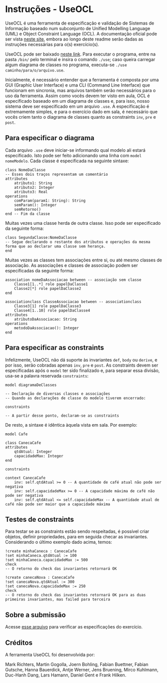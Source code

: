 # Instruções - UseOCL

UseOCL é uma ferramenta de especificação e validação de Sistemas de Informação baseado num subconjunto de Unified Modelling Language (UML) e Object Constraint Language (OCL). A documentação oficial pode ser vista [neste site](https://scribestools.readthedocs.io/en/latest/useocl/), embora ao longo deste readme serão dadas as instruções necessárias para o(s) exercício(s).

UseOCL pode ser baixado [neste link](https://sourceforge.net/projects/useocl/files/USE/4.2.0/use-4.2.0.zip/download). Para executar o programa, entre na pasta `/bin/` pelo terminal e insira o comando `./use`; caso queira carregar algum diagrama de classes no programa, executa-se `./use caminho/para/o/arquivo.use`.

Inicialmente, é necessário entender que a ferramenta é composta por uma GUI (Graphic User Interface) e uma CLI (Command Line Interface) que funcionam em sincronia, mas arquivos também serão necessários para o uso da ferramenta. Assim como vocês devem ter visto em aula, OCL é especificado baseado em um diagrama de classes e, para isso, nosso sistema deve ser especificado em um arquivo `.use`. A especificação é extremamente simples, e para o exercício dado em sala, é necessário que vocês criem tanto o diagrama de classes quanto as constraints `inv`, `pre` e `post`. 

## Para especificar o diagrama

Cada arquivo `.use` deve iniciar-se informando qual modelo ali estará especificado. Isto pode ser feito adicionando uma linha com `model nomeModelo`. Cada classe é especificada na seguinte sintaxe:

```use
class NomeDaClasse
-- Esses dois traços representam um comentário
attributes
    atributo1: String
    atributo2: Integer
    atributo3: Real
operations
    comParam(param1: String): String
    semParam(): Integer
    semRetorno()
end -- Fim da classe
```

Muitas vezes uma classe herda de outra classe. Isso pode ser especificado da seguinte forma:

```use
class SegundaClasse:NomeDaClasse
-- Segue declarando o restante dos atributos e operações da mesma forma que ao declarar uma classe sem herança.
end
```

Muitas vezes as classes tem associações entre si, ou até mesmo classes de associação. As associações e classes de associação podem ser especificadas da seguinte forma:

```use
association nomeDaAssociacao between -- associação sem classe
    Classe1[1..*] role papelDaClasse1
    Classe2[*] role papelDaClasse2
end

associationclass ClasseAssociacao between -- associationclass
    Classe3[1] role papelDaClasse3
    Classe4[1..10] role papelDaClasse4
attributes
    atributoDaAssociacao: String
operations
    metodoDaAssociacao(): Integer
end
```

## Para especificar as constraints

Infelizmente, UseOCL não dá suporte às invariantes `def`, `body` ou `derive`, e por isso, serão cobradas apenas `inv`, `pre` e `post`. As constraints devem ser especificadas após o `model` ter sido finalizado e, para separar essa divisão, usa-se a palavra reservada `constraints`:

```use
model diagramaDeClasses

-- Declaração de diversas classes e associações
-- Quando as declarações de classe do modelo tiverem encerrado:

constraints

-- A partir desse ponto, declaram-se as constraints
```

De resto, a sintaxe é idêntica àquela vista em sala. Por exemplo:

```use
model Cafe

class CanecaCafe
attributes
    qtdAtual: Integer
    capacidadeMax: Integer
end

constraints

context CanecaCafe
    inv: self.qtdAtual >= 0 -- A quantidade de café atual não pode ser negativa
    inv: self.capacidadeMax >= 0 -- A capacidade máxima de café não pode ser negativa
    inv: self.qtdAtual <= self.capacidadeMax -- A quantidade atual de café não pode ser maior que a capacidade máxima
```

## Testes de constraints

Para testar se as constraints estão sendo respeitadas, é possível criar objetos, definir propriedades, para em seguida checar as invariantes. Considerando o último exemplo dado acima, temos:

```use
!create minhaCaneca : CanecaCafe
!set minhaCaneca.qtdAtual := 100
!set minhaCaneca.capacidadeMax := 500
check
-- O retorno do check das invariantes retornará OK

!create canecaNova : CanecaCafe
!set canecaNova.qtdAtual := 300
!set canecaNova.capacidadeMax := 250
check
-- O retorno do check das invariantes retornará OK para as duas primeiras invariantes, mas failed para terceira

```

## Sobre a submissão

Acesse [esse arquivo](2018_2/exercicio.md) para verificar as especificações do exercício.

## Créditos

A ferramenta UseOCL foi desenvolvida por:

Mark Richters, Martin Gogolla, Joern Bohling, Fabian Buettner, Fabian Gutsche, Hanna Bauerdick, Antje Werner, Jens Bruening, Mirco Kuhlmann, Duc-Hanh Dang, Lars Hamann, Daniel Gent e Frank Hilken.
